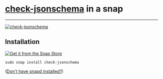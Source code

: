 # [check-jsonschema](https://github.com/python-jsonschema/check-jsonschema/) in a snap #

-------------------------------------------------------------------------------

[![check-jsonschema](https://snapcraft.io/check-jsonschema/badge.svg)](https://snapcraft.io/check-jsonschema)

## Installation ##

[![Get it from the Snap Store](https://snapcraft.io/static/images/badges/en/snap-store-black.svg)](https://snapcraft.io/check-jsonschema)

``` shell
sudo snap install check-jsonschema
```

([Don't have snapd installed?](https://snapcraft.io/docs/core/install))
